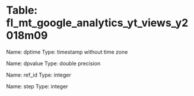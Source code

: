 Table: fl_mt_google_analytics_yt_views_y2018m09
===============================================

Name: dptime
Type: timestamp without time zone

Name: dpvalue
Type: double precision

Name: ref_id
Type: integer

Name: step
Type: integer


